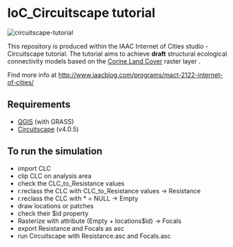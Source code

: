# IoC_Circuitscape tutorial

![circuitscape-tutorial](https://user-images.githubusercontent.com/50297074/137480883-c54fc4d2-cfbf-4eaf-9f09-5fb6ba89179a.png)

This repository is produced within the IAAC Internet of Cities studio - Circuitscape tutorial.
The tutorial aims to achieve **draft** structural ecological connectivity models based on the [Corine Land Cover](https://land.copernicus.eu/pan-european/corine-land-cover) raster layer .

Find more info at http://www.iaacblog.com/programs/mact-2122-internet-of-cities/

## Requirements
- [QGIS](https://qgis.org/en/site/forusers/download.html) (with GRASS)
- [Circuitscape](https://circuitscape.org/downloads/) (v4.0.5)

## To run the simulation
- import CLC
- clip CLC on analysis area
- check the CLC_to_Resistance values 
- r.reclass the CLC with CLC_to_Resistance values -> Resistance
- r.reclass the CLC with * = NULL -> Empty
- draw locations or patches
- check their $id property
- Rasterize with attribute (Empty + locations$id) -> Focals
- export Resistance and Focals as asc 
- run Circuitscape with Resistance.asc and Focals.asc
